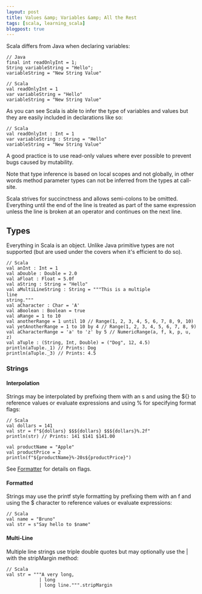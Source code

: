 ```yaml
---
layout: post
title: Values &amp; Variables &amp; All the Rest
tags: [scala, learning_scala]
blogpost: true
---
```

Scala differs from Java when declaring variables:

<pre><code class="java hljs">// Java 
final int readOnlyInt = 1;
String variableString = "Hello";
variableString = "New String Value"
</code></pre>

<pre><code class="scala hljs">// Scala
val readOnlyInt = 1
var variableString = "Hello"
variableString = "New String Value"
</code></pre>

As you can see Scala is able to infer the type of variables and values but they are easily included in declarations like so:

<pre><code class="scala hljs">// Scala
val readOnlyInt : Int = 1
var variableString : String = "Hello"
variableString = "New String Value"
</code></pre>

A good practice is to use read-only values where ever possible to prevent bugs caused by mutability.

Note that type inference is based on local scopes and not globally, in other words method parameter types can not be inferred from the types at call-site. 

<div class="text-info">Scala strives for succinctness and allows semi-colons to be omitted. Everything until the end of the line is treated as part of the same expression unless the line is broken at an operator and continues on the next line.</div>

## Types
Everything in Scala is an object. Unlike Java primitive types are not supported (but are used under the covers when it's efficient to do so). 

<pre><code class="scala hljs">// Scala
val anInt : Int = 1
val aDouble : Double = 2.0
val aFloat : Float = 5.0f
val aString : String = "Hello"
val aMultiLineString : String = """This is a multiple
line
string."""
val aCharacter : Char = 'A'
val aBoolean : Boolean = true
val aRange = 1 to 10
val anotherRange = 1 until 10 // Range(1, 2, 3, 4, 5, 6, 7, 8, 9, 10)
val yetAnotherRange = 1 to 10 by 4 // Range(1, 2, 3, 4, 5, 6, 7, 8, 9)
val aCharacterRange = 'a' to 'z' by 5 // NumericRange(a, f, k, p, u, z)
val aTuple : (String, Int, Double) = ("Dog", 12, 4.5)
println(aTuple._1) // Prints: Dog
println(aTuple._3) // Prints: 4.5
</code></pre>

### Strings
#### Interpolation
Strings may be interpolated by prefixing them with an s and using the ${} to reference values or evaluate expressions and using % for specifying format flags:

<pre><code class="scala hljs">// Scala
val dollars = 141
val str = f"${dollars} $$${dollars} $$${dollars}%.2f"
println(str) // Prints: 141 $141 $141.00

val productName = "Apple"
val productPrice = 2
println(f"${productName}%-20s${productPrice}")
</code></pre>

See [Formatter](http://docs.oracle.com/javase/7/docs/api/java/util/Formatter.html) for details on flags.

#### Formatted
Strings may use the printf style formatting by prefixing them with an f and using the $ character to reference values or evaluate expressions:
<pre><code class="scala hljs">// Scala
val name = "Bruno"
val str = s"Say hello to $name"
</code></pre>

#### Multi-Line
Multiple line strings use triple double quotes but may optionally use the | with the stripMargin method:
<pre><code class="scala hljs">// Scala
val str = """A very long,
            | long
            | long line.""".stripMargin
</code></pre>
